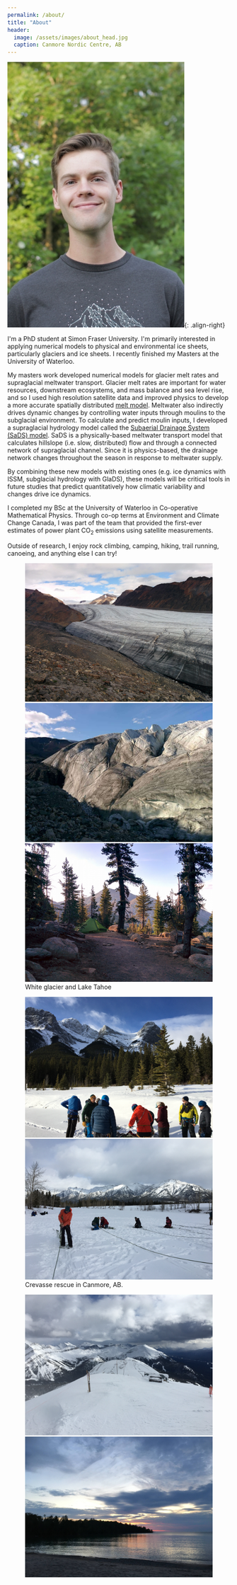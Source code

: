 ```yaml
---
permalink: /about/
title: "About"
header:
  image: /assets/images/about_head.jpg
  caption: Canmore Nordic Centre, AB
---
```


![image-right](/assets/images/headshot_400px.jpg){: .align-right}

I'm a PhD student at Simon Fraser University. I'm primarily interested in applying numerical models to physical and environmental ice sheets, particularly glaciers and ice sheets. I recently finished my Masters at the University of Waterloo.

My masters work developed numerical models for glacier melt rates and supraglacial meltwater transport. Glacier melt rates are important for water resources, downstream ecosystems, and mass balance and sea level rise, and so I used high resolution satellite data and improved physics to develop a more accurate spatially distributed [melt model](/projects/seb/). Meltwater also indirectly drives dynamic changes by controlling water inputs through moulins to the subglacial environment. To calculate and predict moulin inputs, I developed a supraglacial hydrology model called the [Subaerial Drainage System (SaDS) model](/projects/sads/). SaDS is a physically-based meltwater transport model that calculates hillslope (i.e. slow, distributed) flow and through a connected network of supraglacial channel. Since it is physics-based, the drainage network changes throughout the season in response to meltwater supply.

By combining these new models with existing ones (e.g. ice dynamics with ISSM, subglacial hydrology with GlaDS), these models will be critical tools in future studies that predict quantitatively how climatic variability and changes drive ice dynamics.

I completed my BSc at the University of Waterloo in Co-operative Mathematical Physics. Through co-op terms at Environment and Climate Change Canada, I was part of the team that provided the first-ever estimates of power plant CO<sub>2</sub> emissions using satellite measurements.

Outside of research, I enjoy rock climbing, camping, hiking, trail running, canoeing, and anything else I can try!

<figure class="third">
	<a href="/assets/images/gallery_01.jpg" rel="White Glacier"><img src="/assets/images/gallery_01.jpg" alt="" /></a>
        <a href="/assets/images/gallery_02.jpg" rel="White Glacier"><img src="/assets/images/gallery_02.jpg" alt="" /></a>
        <a href="/assets/images/gallery_03.jpg" rel="Mount Rose Campground, Lake Tahoe"><img src="/assets/images/gallery_03.jpg" alt="" /></a>
	<figcaption>White glacier and Lake Tahoe</figcaption>
</figure>

<figure class="half">
        <a href="/assets/images/gallery_04.jpg" rel="Three Sisters, Canmore"><img src="/assets/images/gallery_04.jpg" alt="" /></a>
        <a href="/assets/images/gallery_05.jpg" rel="Crevasse Rescue Training, Canmore"><img src="/assets/images/gallery_05.jpg" alt="" /></a>
	<figcaption>Crevasse rescue in Canmore, AB.</figcaption>
</figure>

<figure class="third">
        <a href="/assets/images/gallery_06.jpg" rel="Lake Louise"><img src="/assets/images/gallery_06.jpg" alt="" /></a>
        <a href="/assets/images/gallery_07.jpg" rel="Lake Huron"><img src="/assets/images/gallery_07.jpg" alt="" /></a>
        <a href="/assets/images/gallery_08.jpg" rel="Winter portrait"><img src="/assets/images/gallery_08.jpg" alt="" /></a>
</figure>
